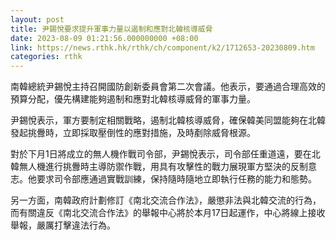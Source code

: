 ```yaml
---
layout: post
title: 尹錫悅要求提升軍事力量以遏制和應對北韓核導威脅
date: 2023-08-09 01:21:56.000000000 +08:00
link: https://news.rthk.hk/rthk/ch/component/k2/1712653-20230809.htm
categories: rthk
---
```


南韓總統尹錫悅主持召開國防創新委員會第二次會議。他表示，要通過合理高效的預算分配，優先構建能夠遏制和應對北韓核導威脅的軍事力量。

尹錫悅表示，軍方要制定相關戰略，遏制北韓核導威脅，確保韓美同盟能夠在北韓發起挑釁時，立即採取壓倒性的應對措施，及時剷除威脅根源。

對於下月1日將成立的無人機作戰司令部，尹錫悅表示，司令部任重道遠，要在北韓無人機進行挑釁時主導防禦作戰，用具有攻擊性的戰力展現軍方堅決的反制意志。他要求司令部應通過實戰訓練，保持隨時隨地立即執行任務的能力和態勢。

另一方面，南韓政府計劃修訂《南北交流合作法》，嚴懲非法與北韓交流的行為，而有關違反《南北交流合作法》的舉報中心將於本月17日起運作，中心將線上接收舉報，嚴厲打擊違法行為。
